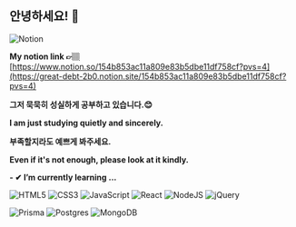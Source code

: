 ## 안녕하세요!  👋

![Notion](https://img.shields.io/badge/Notion-%23000000.svg?style=for-the-badge&logo=notion&logoColor=white) 

**My notion link 👉🏼** [https://www.notion.so/154b853ac11a809e83b5dbe11df758cf?pvs=4](https://great-debt-2b0.notion.site/154b853ac11a809e83b5dbe11df758cf?pvs=4)

**그저 묵묵히 성실하게 공부하고 있습니다.😊**

**I am just studying quietly and sincerely.**

**부족할지라도 예쁘게 봐주세요.**

**Even if it's not enough, please look at it kindly.**



**-  ✔ I’m currently learning ...**

![HTML5](https://img.shields.io/badge/html5-%23E34F26.svg?style=for-the-badge&logo=html5&logoColor=white)
![CSS3](https://img.shields.io/badge/css3-%231572B6.svg?style=for-the-badge&logo=css3&logoColor=white)
![JavaScript](https://img.shields.io/badge/javascript-%23323330.svg?style=for-the-badge&logo=javascript&logoColor=%23F7DF1E)
![React](https://img.shields.io/badge/react-%2320232a.svg?style=for-the-badge&logo=react&logoColor=%2361DAFB)
![NodeJS](https://img.shields.io/badge/node.js-6DA55F?style=for-the-badge&logo=node.js&logoColor=white)
![jQuery](https://img.shields.io/badge/jquery-%230769AD.svg?style=for-the-badge&logo=jquery&logoColor=white)

![Prisma](https://img.shields.io/badge/Prisma-3982CE?style=for-the-badge&logo=Prisma&logoColor=white)
![Postgres](https://img.shields.io/badge/postgres-%23316192.svg?style=for-the-badge&logo=postgresql&logoColor=white)
![MongoDB](https://img.shields.io/badge/MongoDB-%234ea94b.svg?style=for-the-badge&logo=mongodb&logoColor=white)

<!--
**son5000/son5000** is a ✨ _special_ ✨ repository because its `README.md` (this file) appears on your GitHub profile.

Here are some ideas to get you started:

- 🔭 I’m currently working on ...
- 🌱 I’m currently learning ...
- 👯 I’m looking to collaborate on ...
- 🤔 I’m looking for help with ...
- 💬 Ask me about ...
- 📫 How to reach me: ...
- 😄 Pronouns: ...
- ⚡ Fun fact: ...
-->
